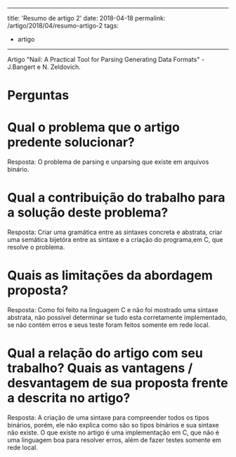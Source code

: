 ---
title: 'Resumo de artigo 2'
date: 2018-04-18
permalink: /artigo/2018/04/resumo-artigo-2
tags:
  - artigo
  ---

Artigo "Nail: A Practical Tool for Parsing Generating Data Formats" - J.Bangert e N. Zeldovich.

Perguntas 
========

Qual o problema que o artigo predente solucionar? 
========
Resposta: O problema de parsing e unparsing que existe em arquivos binário.

Qual a contribuição do trabalho para a solução deste problema?
========
Resposta: Criar uma gramática entre as sintaxes concreta e abstrata, criar uma semática bijetóra entre as sintaxe e a criação do programa,em C, que resolve o problema.

Quais as limitações da abordagem proposta?
========
Resposta: Como foi feito na linguagem C e não foi mostrado uma sintaxe abstrata, não possível determinar se tudo esta corretamente implementado, se não contém erros e seus teste foram feitos somente em rede local.

Qual a relação do artigo com seu trabalho? Quais as vantagens / desvantagem de sua proposta frente a descrita no artigo?
========
Resposta: A criação de uma sintaxe para compreender todos os tipos binários, porém, ele não explica como são so tipos binários e sua sintaxe não existe. O que existe no artigo é uma implementação em C, que não é uma linguagem boa para resolver erros, além de fazer testes somente em rede local.

